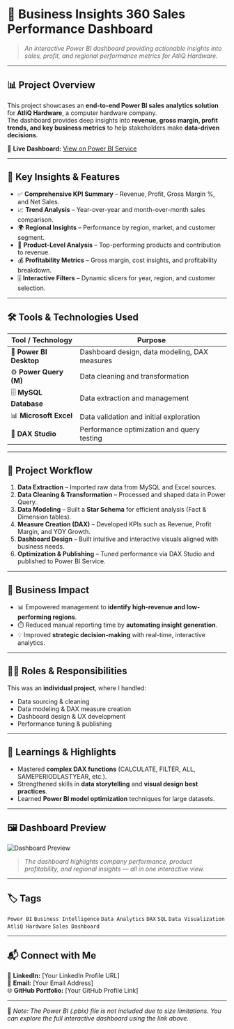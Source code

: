 # 🧠 Business Insights 360 Sales Performance Dashboard  

> *An interactive Power BI dashboard providing actionable insights into sales, profit, and regional performance metrics for AtliQ Hardware.*

---

## 📊 Project Overview  
This project showcases an **end-to-end Power BI sales analytics solution** for **AtliQ Hardware**, a computer hardware company.  
The dashboard provides deep insights into **revenue, gross margin, profit trends, and key business metrics** to help stakeholders make **data-driven decisions**.  

🔗 **Live Dashboard:** [View on Power BI Service](https://app.powerbi.com/view?r=eyJrIjoiMzQxNzY5YjUtZjQ1My00ODgwLTlkY2EtMDNkYWUwY2QyYTFiIiwidCI6ImM2ZTU0OWIzLTVmNDUtNDAzMi1hYWU5LWQ0MjQ0ZGM1YjJjNCJ9&pageName=a47f57e34a0e643542f0)

---

## 🚀 Key Insights & Features  
- ✅ **Comprehensive KPI Summary** – Revenue, Profit, Gross Margin %, and Net Sales.  
- 📈 **Trend Analysis** – Year-over-year and month-over-month sales comparison.  
- 🌍 **Regional Insights** – Performance by region, market, and customer segment.  
- 🛒 **Product-Level Analysis** – Top-performing products and contribution to revenue.  
- 💰 **Profitability Metrics** – Gross margin, cost insights, and profitability breakdown.  
- 🎚️ **Interactive Filters** – Dynamic slicers for year, region, and customer selection.  

---

## 🛠️ Tools & Technologies Used  

| Tool / Technology | Purpose |
|--------------------|----------|
| 🧩 **Power BI Desktop** | Dashboard design, data modeling, DAX measures |
| ⚙️ **Power Query (M)** | Data cleaning and transformation |
| 🗄️ **MySQL Database** | Data extraction and management |
| 📊 **Microsoft Excel** | Data validation and initial exploration |
| 🧮 **DAX Studio** | Performance optimization and query testing |

---

## 🧱 Project Workflow  

1. **Data Extraction** – Imported raw data from MySQL and Excel sources.  
2. **Data Cleaning & Transformation** – Processed and shaped data in Power Query.  
3. **Data Modeling** – Built a **Star Schema** for efficient analysis (Fact & Dimension tables).  
4. **Measure Creation (DAX)** – Developed KPIs such as Revenue, Profit Margin, and YOY Growth.  
5. **Dashboard Design** – Built intuitive and interactive visuals aligned with business needs.  
6. **Optimization & Publishing** – Tuned performance via DAX Studio and published to Power BI Service.  

---

## 💼 Business Impact  

- 📊 Empowered management to **identify high-revenue and low-performing regions**.  
- ⏱️ Reduced manual reporting time by **automating insight generation**.  
- 💡 Improved **strategic decision-making** with real-time, interactive analytics.  

---

## 👨‍💻 Roles & Responsibilities  

This was an **individual project**, where I handled:  
- Data sourcing & cleaning  
- Data modeling & DAX measure creation  
- Dashboard design & UX development  
- Performance tuning & publishing  

---

## 📘 Learnings & Highlights  

- Mastered **complex DAX functions** (CALCULATE, FILTER, ALL, SAMEPERIODLASTYEAR, etc.).  
- Strengthened skills in **data storytelling** and **visual design best practices**.  
- Learned **Power BI model optimization** techniques for large datasets.  

---

## 🖼️ Dashboard Preview  

![Dashboard Preview](https://raw.githubusercontent.com/yourusername/AtliQ-Hardware-Sales-Dashboard/main/Images/dashboard_preview.png)

> *The dashboard highlights company performance, product profitability, and regional insights — all in one interactive view.*

---

## 🏷️ Tags  
`Power BI` `Business Intelligence` `Data Analytics` `DAX` `SQL` `Data Visualization` `AtliQ Hardware` `Sales Dashboard`

---

## 📬 Connect with Me  

💼 **LinkedIn:** [Your LinkedIn Profile URL]  
📧 **Email:** [Your Email Address]  
🌐 **GitHub Portfolio:** [Your GitHub Profile Link]  

---

📝 *Note: The Power BI (.pbix) file is not included due to size limitations. You can explore the full interactive dashboard using the link above.*
